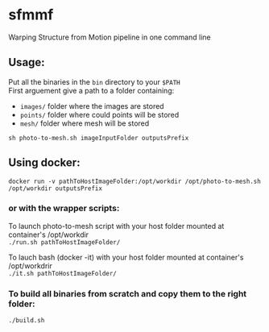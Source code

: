 # sfmmf
Warping Structure from Motion pipeline in one command line

## Usage:

Put all the binaries in the `bin` directory to your `$PATH`  
First arguement give a path to a folder containing:
* `images/` folder where the images are stored
* `points/` folder where could points will be stored
* `mesh/` folder where mesh will be stored

`sh photo-to-mesh.sh imageInputFolder outputsPrefix`

## Using docker:
`docker run -v pathToHostImageFolder:/opt/workdir /opt/photo-to-mesh.sh /opt/workdir outputsPrefix`

### or with the wrapper scripts:
To launch photo-to-mesh script with your host folder mounted at container's /opt/workdir  
`./run.sh pathToHostImageFolder/`

To lauch bash (docker -it) with your host folder mounted at container's /opt/workdrir  
`./it.sh pathToHostImageFolder/`

### To build all binaries from scratch and copy them to the right folder:
`./build.sh`

